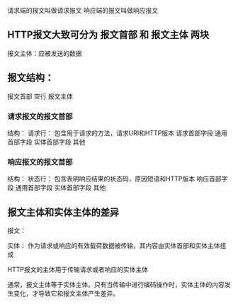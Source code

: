 请求端的报文叫做请求报文
响应端的报文叫做响应报文

## HTTP报文大致可分为 报文首部 和 报文主体 两块
报文主体：应被发送的数据

## 报文结构：
报文首部
空行
报文主体

### 请求报文的报文首部
结构：
请求行： 包含用于请求的方法，请求URI和HTTP版本
请求首部字段
通用首部字段
实体首部字段
其他

### 响应报文的报文首部
结构：
状态行： 包含表明响应结果的状态码，原因短语和HTTP版本
响应首部字段
通用首部字段
实体首部字段
其他

## 报文主体和实体主体的差异
报文：

实体：
作为请求或响应的有效载荷数据被传输，其内容由实体首部和实体主体组成

HTTP报文的主体用于传输请求或者响应的实体主体

通常，报文主体等于实体主体。只有当传输中进行编码操作时，实体主体的内容发生变化，才导致它和报文主体产生差异。








